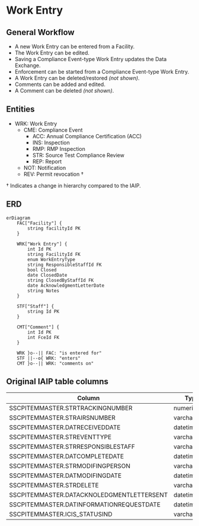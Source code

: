 # Work Entry

## General Workflow

* A new Work Entry can be entered from a Facility.
* The Work Entry can be edited.
* Saving a Compliance Event-type Work Entry updates the Data Exchange.
* Enforcement can be started from a Compliance Event-type Work Entry.
* A Work Entry can be deleted/restored *(not shown)*.
* Comments can be added and edited.
* A Comment can be deleted *(not shown)*.

## Entities

- WRK: Work Entry
    - CME: Compliance Event
        - ACC: Annual Compliance Certification (ACC)
        - INS: Inspection
        - RMP: RMP Inspection
        - STR: Source Test Compliance Review
        - REP: Report
    - NOT: Notification
    - REV: Permit revocation †

† Indicates a change in hierarchy compared to the IAIP.

## ERD

```mermaid
erDiagram
    FAC["Facility"] {
        string facilityId PK
    }

    WRK["Work Entry"] {
        int Id PK
        string FacilityId FK
        enum WorkEntryType
        string ResponsibleStaffId FK
        bool Closed
        date ClosedDate
        string ClosedByStaffId FK
        date AcknowledgmentLetterDate
        string Notes
    }

    STF["Staff"] {
        string Id PK
    }

    CMT["Comment"] {
        int Id PK
        int FceId FK
    }

    WRK }o--|| FAC: "is entered for"
    STF ||--o{ WRK: "enters"
    CMT }o--|| WRK: "comments on"

```

## Original IAIP table columns

| Column                                    | Type         | Migrate | Destination              |
|-------------------------------------------|--------------|:-------:|--------------------------|
| SSCPITEMMASTER.STRTRACKINGNUMBER          | numeric(10)  |    ✔    | Id                       |
| SSCPITEMMASTER.STRAIRSNUMBER              | varchar(12)  |    ✔    | FacilityId               |
| SSCPITEMMASTER.DATRECEIVEDDATE            | datetime2(0) |    ✔    | *subtypes*               |
| SSCPITEMMASTER.STREVENTTYPE               | varchar(3)   |    ✔    | WorkEntryType            |
| SSCPITEMMASTER.STRRESPONSIBLESTAFF        | varchar(3)   |    ✔    | ResponsibleStaffId       |
| SSCPITEMMASTER.DATCOMPLETEDATE            | datetime2(0) |    ✔    | Closed, ClosedDate       |
| SSCPITEMMASTER.STRMODIFINGPERSON          | varchar(3)   |    ✔    | base.UpdatedById         |
| SSCPITEMMASTER.DATMODIFINGDATE            | datetime2(0) |    ✔    | base.UpdatedAt           |
| SSCPITEMMASTER.STRDELETE                  | varchar(5)   |    ✔    | base.IsDeleted           |
| SSCPITEMMASTER.DATACKNOLEDGMENTLETTERSENT | datetime2(0) |    ✔    | AcknowledgmentLetterDate |
| SSCPITEMMASTER.DATINFORMATIONREQUESTDATE  | datetime2(0) |    ✖    | *none*                   |
| SSCPITEMMASTER.ICIS_STATUSIND             | varchar      | *defer* |                          |
